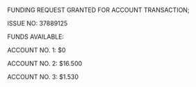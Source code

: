 FUNDING REQUEST GRANTED FOR ACCOUNT TRANSACTION; 

ISSUE NO: 37889125

FUNDS AVAILABLE: 

ACCOUNT NO. 1: $0

ACCOUNT NO. 2: $16.500

ACCOUNT NO. 3: $1.530
